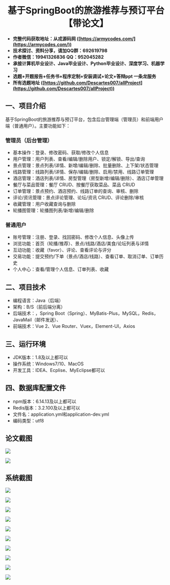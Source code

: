 ﻿<h1 align="center">基于SpringBoot的旅游推荐与预订平台【带论文】</h1></p>

- <b>完整代码获取地址：从戎源码网 ([https://armycodes.com/](https://armycodes.com/))</b>
- <b>技术探讨、资料分享，请加QQ群：692619798</b>
- <b>作者微信：19941326836  QQ：952045282</b>
- <b>承接计算机毕业设计、Java毕业设计、Python毕业设计、深度学习、机器学习</b>
- <b>选题+开题报告+任务书+程序定制+安装调试+论文+答辩ppt 一条龙服务</b>
- <b>所有选题地址 ([https://github.com/Descartes007/allProject](https://github.com/Descartes007/allProject)) </b>

## 一、项目介绍

基于SpringBoot的旅游推荐与预订平台，包含后台管理端（管理员）和前端用户端（普通用户）。主要功能如下：
### 管理员（后台管理）
- 基本操作：登录、修改密码、获取/修改个人信息
- 用户管理：用户列表、查看/编辑/删除用户、锁定/解锁、导出/查询
- 景点管理：景点列表/详情、新增/编辑/删除、批量删除、上下架/状态管理
- 线路管理：线路列表/详情、保存/编辑/删除、启用/禁用、线路订单管理
- 酒店管理：酒店列表/详情、房型管理（房型新增/编辑/删除）、酒店订单管理
- 餐厅与菜品管理：餐厅 CRUD、按餐厅获取菜品、菜品 CRUD
- 订单管理：景点预约、酒店预约、线路订单的查询、审核、删除
- 评论/资讯管理：景点评论管理、论坛/资讯 CRUD、评论删除/审核
- 收藏管理：用户收藏查询与删除
- 轮播图管理：轮播图列表/新增/编辑/删除
### 普通用户
- 账号管理：注册、登录、找回密码、修改个人信息、头像上传
- 浏览功能：首页（轮播/推荐）、景点/线路/酒店/美食/论坛列表与详情
- 互动功能：收藏（favor）、评论、查看评论与评分
- 交易功能：提交预约/下单（景点/酒店/线路）、查看订单、取消订单、订单历史
- 个人中心：查看/管理个人信息、订单列表、收藏

## 二、项目技术

- 编程语言：Java（后端）
- 架构：B/S（前后端分离）
- 后端技术：，Spring Boot（Spring）、MyBatis-Plus，MySQL，Redis，JavaMail（邮件发送）、
- 前端技术：Vue 2、Vue Router、Vuex，Element-UI，Axios


## 三、运行环境

- JDK版本：1.8及以上都可以
- 操作系统：Windows7/10、MacOS
- 开发工具：IDEA、Ecplise、MyEclipse都可以

## 四、数据库配置文件

- npm版本：6.14.13及以上都可以
- Redis版本：3.2.100及以上都可以
- 文件名：application.yml和application-dev.yml
- 编码类型：utf8

## 论文截图

![](screenshot/1.png)

![](screenshot/2.png)

## 系统截图

![](screenshot/3.png)

![](screenshot/4.png)

![](screenshot/5.png)

![](screenshot/6.png)

![](screenshot/7.png)

![](screenshot/8.png)

![](screenshot/9.png)

![](screenshot/10.png)

![](screenshot/11.png)

![](screenshot/12.png)
